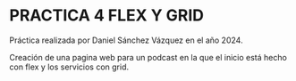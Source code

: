 # PRACTICA 4 FLEX Y GRID

Práctica realizada por Daniel Sánchez Vázquez en el año 2024. 

Creación de una pagina web para un podcast en la que el inicio está hecho con flex y los servicios con grid.